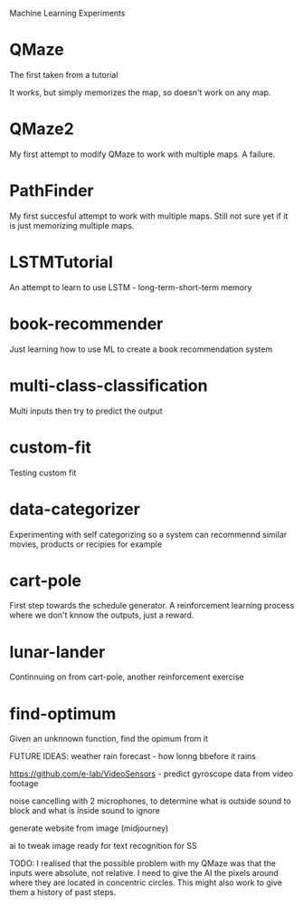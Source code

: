 
Machine Learning Experiments

QMaze
===========
The first taken from a tutorial

It works, but simply memorizes the map, so doesn't work on any map.

QMaze2
===========
My first attempt to modify QMaze to work with multiple maps. A failure.

PathFinder
============
My first succesful attempt to work with multiple maps. Still not sure yet if it is just memorizing multiple maps.

LSTMTutorial
============
An attempt to learn to use LSTM - long-term-short-term memory

book-recommender
================
Just learning how to use ML to create a book recommendation system

multi-class-classification
==========================
Multi inputs then try to predict the output

custom-fit
==========
Testing custom fit

data-categorizer
===================
Experimenting with self categorizing so a system can recommennd similar movies, products or recipies for example

cart-pole
===================
First step towards the schedule generator. A reinforcement learning process where we don't knnow the outputs, just a reward.

lunar-lander
===================
Continnuing on from cart-pole, another reinforcement exercise

find-optimum
==============
Given an unknnown function, find the opimum from it

FUTURE IDEAS:
weather rain forecast - how lonng bbefore it rains

https://github.com/e-lab/VideoSensors - predict gyroscope data from video footage

noise cancelling with 2 microphones, to determine what is outside sound to block and what is inside sound to ignore

generate website from image (midjourney)

ai to tweak image ready for text recognition for SS


TODO: I realised that the possible problem with my QMaze was that the inputs were absolute, not relative. I need to give the AI the pixels around where they are located in concentric circles. This might also work to give them a history of past steps.
